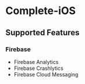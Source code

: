 # Complete-iOS

## Supported Features


### Firebase

- Firebase Analytics
- Firebase Crashlytics
- Firebase Cloud Messaging 
